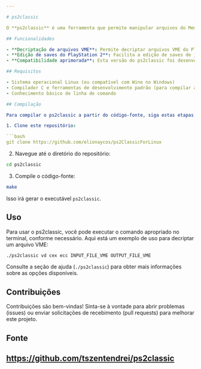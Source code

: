 ```yaml
---

# ps2classic

O **ps2classic** é uma ferramenta que permite manipular arquivos do Memory Card Virtual (VME) do PlayStation 2. Esta versão foi compilada do zero com algumas melhorias e otimizações em relação à versão original.

## Funcionalidades

- **Decriptação de arquivos VME**: Permite decriptar arquivos VME do PlayStation 2 para que possam ser editados ou transferidos para outros dispositivos.
- **Edição de saves do PlayStation 2**: Facilita a edição de saves de jogos do PS2 para adicionar trapaças, transferir dados entre saves, etc.
- **Compatibilidade aprimorada**: Esta versão do ps2classic foi desenvolvida com foco em melhorar a compatibilidade com uma variedade de sistemas e ambientes de execução.

## Requisitos

- Sistema operacional Linux (ou compatível com Wine no Windows)
- Compilador C e ferramentas de desenvolvimento padrão (para compilar a partir do código-fonte)
- Conhecimento básico de linha de comando

## Compilação

Para compilar o ps2classic a partir do código-fonte, siga estas etapas:

1. Clone este repositório:

```bash
git clone https://github.com/elionaycos/ps2ClassicForLinux
```

2. Navegue até o diretório do repositório:

```bash
cd ps2classic
```

3. Compile o código-fonte:

```bash
make
```

Isso irá gerar o executável `ps2classic`.

## Uso

Para usar o ps2classic, você pode executar o comando apropriado no terminal, conforme necessário. Aqui está um exemplo de uso para decriptar um arquivo VME:

```bash
./ps2classic vd cex ecc INPUT_FILE_VME OUTPUT_FILE_VME 
```

Consulte a seção de ajuda (`./ps2classic`) para obter mais informações sobre as opções disponíveis.

## Contribuições

Contribuições são bem-vindas! Sinta-se à vontade para abrir problemas (issues) ou enviar solicitações de recebimento (pull requests) para melhorar este projeto.


## Fonte
https://github.com/tszentendrei/ps2classic
---
```

